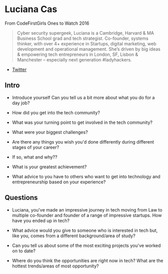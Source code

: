 # Luciana Cas

From CodeFirstGirls Ones to Watch 2016
> Cyber security supergeek, Luciana is a Cambridge, Harvard & MA Business School grad and tech strategist. Co-founder, systems thinker, with over 4+ experience in Startups, digital marketing, web development and operational management. She’s driven by big ideas & empowering tech entrepreneurs in London, SF, Lisbon & Manchester – especially next generation #ladyhackers.

* [Twitter](https://twitter.com/LCarvalhoSe)


## Intro

* Introduce yourself Can you tell us a bit more about what you do for a day job?

* How did you get into the tech community?

* What was your turning point to get involved in the tech community?

* What were your biggest challenges?

* Are there any things you wish you'd done differently during different stages of your career?

* If so, what and why??

* What is your greatest achievement?

* What advice to you have to others who want to get into technology and entrepreneurship based on your experience?


## Questions

* Luciana, you've made an impressive journey in tech moving from Law to multiple co-founder and founder of a range of impressive startups. How have you ended up in tech? 

* What advice would you give to someone who is interested in tech but, like you, comes from a different background/area of study?

* Can you tell us about some of the most exciting projects you've worked on to date?

* Where do you think the opportunities are right now in tech? What are the hottest trends/areas of most opportunity?
